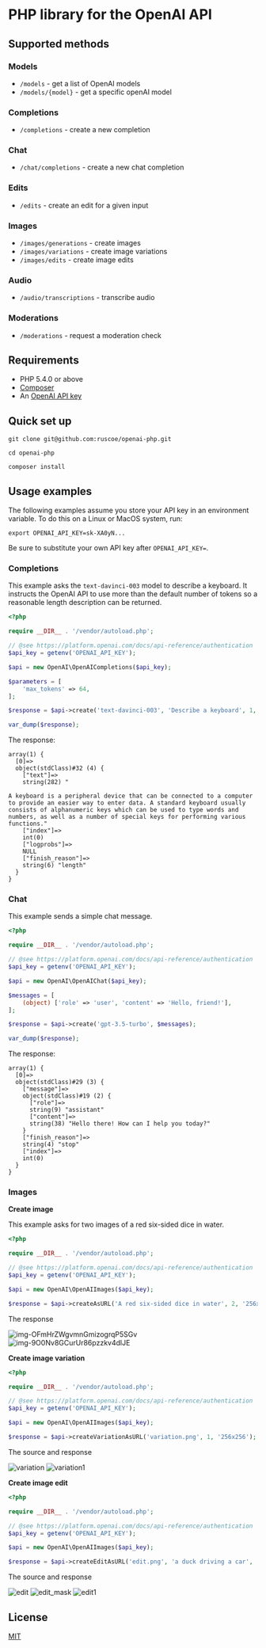# PHP library for the OpenAI API

## Supported methods

### Models

* `/models` - get a list of OpenAI models
* `/models/{model}` - get a specific openAI model

### Completions

* `/completions` - create a new completion

### Chat

* `/chat/completions` - create a new chat completion

### Edits

* `/edits` - create an edit for a given input

### Images

* `/images/generations` - create images
* `/images/variations` - create image variations
* `/images/edits` - create image edits

### Audio

* `/audio/transcriptions` - transcribe audio

### Moderations

* `/moderations` - request a moderation check

## Requirements

* PHP 5.4.0 or above
* [Composer](https://getcomposer.org)
* An [OpenAI API key](https://platform.openai.com/docs/api-reference/authentication)

## Quick set up

`git clone git@github.com:ruscoe/openai-php.git`

`cd openai-php`

`composer install`

## Usage examples

The following examples assume you store your API key in an environment variable.
To do this on a Linux or MacOS system, run:

`export OPENAI_API_KEY=sk-XA0yN...`

Be sure to substitute your own API key after `OPENAI_API_KEY=`.

### Completions

This example asks the `text-davinci-003` model to describe a keyboard.
It instructs the OpenAI API to use more than the default number of
tokens so a reasonable length description can be returned.

```php
<?php

require __DIR__ . '/vendor/autoload.php';

// @see https://platform.openai.com/docs/api-reference/authentication
$api_key = getenv('OPENAI_API_KEY');

$api = new OpenAI\OpenAICompletions($api_key);

$parameters = [
    'max_tokens' => 64,
];

$response = $api->create('text-davinci-003', 'Describe a keyboard', 1, $parameters);

var_dump($response);
```

The response:
```
array(1) {
  [0]=>
  object(stdClass)#32 (4) {
    ["text"]=>
    string(282) "

A keyboard is a peripheral device that can be connected to a computer to provide an easier way to enter data. A standard keyboard usually consists of alphanumeric keys which can be used to type words and numbers, as well as a number of special keys for performing various functions."
    ["index"]=>
    int(0)
    ["logprobs"]=>
    NULL
    ["finish_reason"]=>
    string(6) "length"
  }
}

```

### Chat

This example sends a simple chat message.

```php
<?php

require __DIR__ . '/vendor/autoload.php';

// @see https://platform.openai.com/docs/api-reference/authentication
$api_key = getenv('OPENAI_API_KEY');

$api = new OpenAI\OpenAIChat($api_key);

$messages = [
    (object) ['role' => 'user', 'content' => 'Hello, friend!'],
];

$response = $api->create('gpt-3.5-turbo', $messages);

var_dump($response);
```

The response:
```
array(1) {
  [0]=>
  object(stdClass)#29 (3) {
    ["message"]=>
    object(stdClass)#19 (2) {
      ["role"]=>
      string(9) "assistant"
      ["content"]=>
      string(38) "Hello there! How can I help you today?"
    }
    ["finish_reason"]=>
    string(4) "stop"
    ["index"]=>
    int(0)
  }
}
```

### Images

**Create image**

This example asks for two images of a red six-sided dice in water.

```php
<?php

require __DIR__ . '/vendor/autoload.php';

// @see https://platform.openai.com/docs/api-reference/authentication
$api_key = getenv('OPENAI_API_KEY');

$api = new OpenAI\OpenAIImages($api_key);

$response = $api->createAsURL('A red six-sided dice in water', 2, '256x256');
```

The response

![img-OFmHrZWgvmnGmizogrqP5SGv](https://user-images.githubusercontent.com/87952/234959056-0c86d4ae-175c-49d5-b8ea-ca0e49a94186.png)
![img-9O0Nv8GCurUr86pzzkv4dlJE](https://user-images.githubusercontent.com/87952/234959077-882399fc-bb9a-4479-b8ea-722e89c6acf3.png)

**Create image variation**

```php
<?php

require __DIR__ . '/vendor/autoload.php';

// @see https://platform.openai.com/docs/api-reference/authentication
$api_key = getenv('OPENAI_API_KEY');

$api = new OpenAI\OpenAIImages($api_key);

$response = $api->createVariationAsURL('variation.png', 1, '256x256');
```

The source and response

![variation](https://user-images.githubusercontent.com/87952/234940408-4beec8a3-6a8b-44bd-b9d1-fda9a8a98c6e.png)
![variation1](https://user-images.githubusercontent.com/87952/234940430-408e14c5-a338-49f7-918f-a3eee632dc1d.png)

**Create image edit**

```php
<?php

require __DIR__ . '/vendor/autoload.php';

// @see https://platform.openai.com/docs/api-reference/authentication
$api_key = getenv('OPENAI_API_KEY');

$api = new OpenAI\OpenAIImages($api_key);

$response = $api->createEditAsURL('edit.png', 'a duck driving a car', 'edit_mask.png', 1, '256x256');
```

The source and response

![edit](https://user-images.githubusercontent.com/87952/234949655-8d055b40-e668-4e38-8c35-e6823c4fa047.png)
![edit_mask](https://user-images.githubusercontent.com/87952/234949679-624f6ee2-1e15-487a-9332-3bad136343ca.png)
![edit1](https://user-images.githubusercontent.com/87952/234949702-566aa1d7-f7c1-4788-b1c7-8b2b7bbcf468.png)

## License

[MIT](https://mit-license.org)
